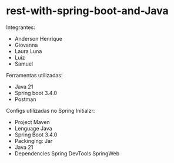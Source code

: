 # rest-with-spring-boot-and-Java
Integrantes:
- Anderson Henrique
- Giovanna
- Laura Luna
- Luiz
- Samuel

Ferramentas utilizadas:
- Java 21 
- Spring boot 3.4.0
- Postman

Configs utilizadas no Spring Initialzr:
- Project
    Maven
- Lenguage
    Java
- Spring Boot 
    3.4.0
- Packinging: 
    Jar
- Java
    21
- Dependencies 
    Spring DevTools
    SpringWeb
